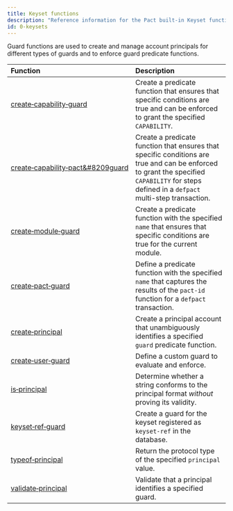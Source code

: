 ```yaml
---
title: Keyset functions
description: "Reference information for the Pact built-in Keyset functions."
id: 0-keysets
---
```


Guard functions are used to create and manage account principals for different types of guards and to enforce guard predicate functions.

| Function | Description |
| :-------- | :----------- |
| [create&#8209;capability&#8209;guard](/pact-5/guards/create-capability-guard) | Create a predicate function that ensures that specific conditions are true and can be enforced to grant the specified `CAPABILITY`. |
| [create&#8209;capability&#8209;pact&#8209guard](/pact-5/guards/create-capability-pact-guard) | Create a predicate function that ensures that specific conditions are true and can be enforced to grant the specified `CAPABILITY` for steps defined in a `defpact` multi-step transaction. |
| [create&#8209;module&#8209;guard](/pact-5/guards/create-module-guard) | Create a predicate function with the specified `name` that ensures that specific conditions are true for the current module.|
| [create&#8209;pact&#8209;guard](/pact-5/guards/create-pact-guard) | Define a predicate function with the specified `name` that captures the results of the `pact-id` function for a `defpact` transaction.  |
| [create&#8209;principal](/pact-5/guards/create-principal) | Create a principal account that unambiguously identifies a specified `guard` predicate function. |
| [create&#8209;user&#8209;guard](/pact-5/guards/create-user-guard) | Define a custom guard to evaluate and enforce. |
| [is&#8209;principal](/pact-5/guards/is-principal) | Determine whether a string conforms to the principal format *without* proving its validity.|
| [keyset&#8209;ref&#8209;guard](/pact-5/guards/keyset-ref-guard) | Create a guard for the keyset registered as `keyset-ref` in the database. |
| [typeof&#8209;principal](/pact-5/guards/typeof-principal) | Return the protocol type of the specified `principal` value.  |
| [validate&#8209;principal](/pact-5/guards/validate-principal) | Validate that a principal identifies a specified guard. |
